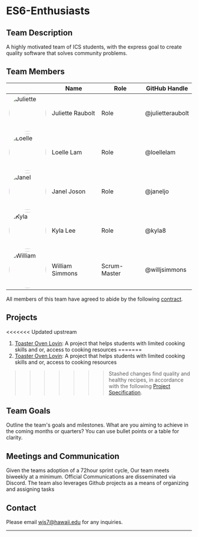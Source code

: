 # ES6-Enthusiasts

## Team Description

A highly motivated team of ICS students, with the express goal to create quality software that solves community problems.

## Team Members

|                                                                                                                        | Name             | Role         | GitHub Handle    |
|------------------------------------------------------------------------------------------------------------------------|------------------|--------------|------------------|
| <img src="https://github.com/julietteraubolt.png" alt="Juliette" width="100" height="100" style="border-radius: 50%;"> | Juliette Raubolt | Role         | @julietteraubolt |
| <img src="https://github.com/loellelam.png" alt="Loelle" width="100" height="100" style="border-radius: 50%;">         | Loelle Lam       | Role         | @loellelam       |
| <img src="https://github.com/janeljo.png" alt="Janel" width="100" height="100" style="border-radius: 50%;">            | Janel Joson      | Role         | @janeljo         |
| <img src="https://github.com/kyla8.png" alt="Kyla" width="100" height="100" style="border-radius: 50%;">               | Kyla Lee         | Role         | @kyla8           |
| <img src="https://github.com/willjsimmons.png" alt="William" width="100" height="100" style="border-radius: 50%;">     | William Simmons  | Scrum-Master | @willjsimmons    |
 
All members of this team have agreed to abide by the following [contract](https://docs.google.com/document/d/1o7tGRP024l86Usm7qH7RX9-gTofHFc-ff8x5b5ZbVPA/edit?usp=sharing).

## Projects

<<<<<<< Updated upstream
1. [Toaster Oven Lovin](https://github.com/es6-enthusiasts/ToasterOvenLovin): A project that helps students with limited cooking skills and or, access to cooking resources
=======
1. [Toaster Oven Lovin](/ToasterOvenLovin): A project that helps students with limited cooking skills and or, access to cooking resources
>>>>>>> Stashed changes
find quality and healthy recipes, in accordance with the following [Project Specification](https://courses.ics.hawaii.edu/ics314f23/morea/final-project/reading-project-toaster-oven-lovin.html).

## Team Goals

Outline the team's goals and milestones. What are you aiming to achieve in the coming months or quarters? You can use bullet points or a table for clarity.



## Meetings and Communication

Given the teams adoption of a 72hour sprint cycle, Our team meets biweekly at a minimum.
Official Communications are disseminated via Discord. 
The team also leverages Github projects as a means of organizing and assigning tasks

## Contact

Please email wjs7@hawaii.edu for any inquiries.

---

